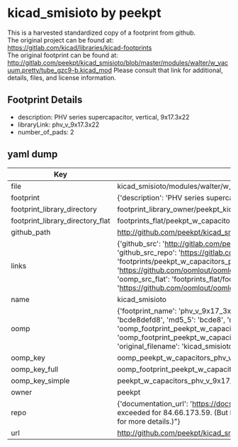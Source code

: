# kicad_smisioto by peekpt  
This is a harvested standardized copy of a footprint from github.  
The original project can be found at:  
https://gitlab.com/kicad/libraries/kicad-footprints  
The original footprint can be found at:
http://gitlab.com/peekpt/kicad_smisioto/blob/master/modules/walter/w_vacuum.pretty/tube_gzc9-b.kicad_mod
Please consult that link for additional, details, files, and license information.  
## Footprint Details
* description: PHV series supercapacitor, vertical, 9x17.3x22  
* libraryLink: phv_v_9x17.3x22  
* number_of_pads: 2  
## yaml dump  
| Key | Value |  
| --- | --- |  
| file | kicad_smisioto/modules/walter/w_capacitors.pretty/phv_v_9x17.3x22.kicad_mod |  
| footprint | {'description': 'PHV series supercapacitor, vertical, 9x17.3x22', 'libraryLink': 'phv_v_9x17.3x22', 'number_of_pads': 2} |  
| footprint_library_directory | footprint_library_owner/peekpt_kicad_smisioto |  
| footprint_library_directory_flat | footprints_flat/peekpt_w_capacitors_phv_v_9x17_3x22/working |  
| github_path | http://github.com/peekpt/kicad_smisioto/blob/master/modules/walter/w_capacitors.pretty/phv_v_9x17.3x22.kicad_mod |  
| links | {'github_src': 'http://gitlab.com/peekpt/kicad_smisioto/blob/master/modules/walter/w_vacuum.pretty/tube_gzc9-b.kicad_mod', 'github_src_repo': 'https://gitlab.com/kicad/libraries/kicad-footprints', 'oomp_bot': 'footprints/peekpt_w_capacitors_phv_v_9x17_3x22/working', 'oomp_bot_github': 'https://github.com/oomlout/oomlout_oomp_footprint_bot/tree/main/footprints/peekpt_w_capacitors_phv_v_9x17_3x22/working', 'oomp_src_flat': 'footprints_flat/footprints_flat/peekpt_w_capacitors_phv_v_9x17_3x22/working', 'oomp_src_flat_github': 'https://github.com/oomlout/oomlout_oomp_footprint_src/tree/main/footprints_flat/peekpt_w_capacitors_phv_v_9x17_3x22/working'} |  
| name | kicad_smisioto |  
| oomp | {'footprint_name': 'phv_v_9x17_3x22', 'library_name': 'w_capacitors', 'md5': 'bcde8defd834dfa5c5419061b30a097b', 'md5_10': 'bcde8defd8', 'md5_5': 'bcde8', 'md5_6': 'bcde8d', 'oomp_key': 'oomp_peekpt_w_capacitors_phv_v_9x17_3x22', 'oomp_key_extra': 'oomp_footprint_peekpt_w_capacitors_phv_v_9x17_3x22', 'oomp_key_full': 'oomp_footprint_peekpt_w_capacitors_phv_v_9x17_3x22_bcde8d', 'oomp_key_simple': 'peekpt_w_capacitors_phv_v_9x17_3x22', 'original_filename': 'kicad_smisioto/modules/walter/w_capacitors.pretty/phv_v_9x17.3x22.kicad_mod', 'owner_name': 'peekpt'} |  
| oomp_key | oomp_peekpt_w_capacitors_phv_v_9x17_3x22 |  
| oomp_key_full | oomp_footprint_peekpt_w_capacitors_phv_v_9x17_3x22 |  
| oomp_key_simple | peekpt_w_capacitors_phv_v_9x17_3x22 |  
| owner | peekpt |  
| repo | {'documentation_url': 'https://docs.github.com/rest/overview/resources-in-the-rest-api#rate-limiting', 'message': "API rate limit exceeded for 84.66.173.59. (But here's the good news: Authenticated requests get a higher rate limit. Check out the documentation for more details.)"} |  
| url | http://github.com/peekpt/kicad_smisioto |  

